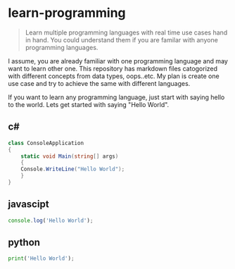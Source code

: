 # learn-programming

> Learn multiple programming languages with real time use cases hand in hand. You could understand them if you are familar with anyone programming languages.

I assume, you are already familiar with one programming language and may want to learn other one. This repository has markdown files catogorized with different concepts from data types, oops..etc. My plan is create one use case and try to achieve the same with different languages.

If you want to learn any programming language, just start with saying hello to the world. Lets get started with saying "Hello World".

## c#

```csharp
class ConsoleApplication 
{
    static void Main(string[] args)
    {
	Console.WriteLine("Hello World");
    }
}
```

## javascipt

```js
console.log('Hello World');
```

## python

```python
print('Hello World');
```
